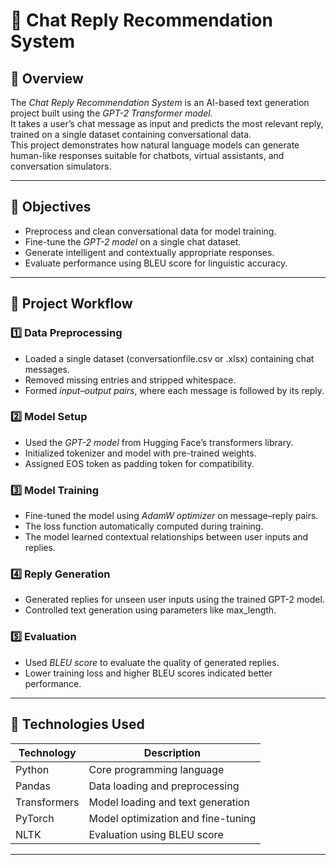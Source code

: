 # 💬 Chat Reply Recommendation System

## 📘 Overview
The *Chat Reply Recommendation System* is an AI-based text generation project built using the *GPT-2 Transformer model*.  
It takes a user’s chat message as input and predicts the most relevant reply, trained on a single dataset containing conversational data.  
This project demonstrates how natural language models can generate human-like responses suitable for chatbots, virtual assistants, and conversation simulators.

---

## 🎯 Objectives
- Preprocess and clean conversational data for model training.  
- Fine-tune the *GPT-2 model* on a single chat dataset.  
- Generate intelligent and contextually appropriate responses.  
- Evaluate performance using BLEU score for linguistic accuracy.  

---

## 🧩 Project Workflow

### 1️⃣ Data Preprocessing
- Loaded a single dataset (conversationfile.csv or .xlsx) containing chat messages.  
- Removed missing entries and stripped whitespace.  
- Formed *input–output pairs*, where each message is followed by its reply.

### 2️⃣ Model Setup
- Used the *GPT-2 model* from Hugging Face’s transformers library.  
- Initialized tokenizer and model with pre-trained weights.  
- Assigned EOS token as padding token for compatibility.  

### 3️⃣ Model Training
- Fine-tuned the model using *AdamW optimizer* on message–reply pairs.  
- The loss function automatically computed during training.  
- The model learned contextual relationships between user inputs and replies.  

### 4️⃣ Reply Generation
- Generated replies for unseen user inputs using the trained GPT-2 model.  
- Controlled text generation using parameters like max_length.  

### 5️⃣ Evaluation
- Used *BLEU score* to evaluate the quality of generated replies.  
- Lower training loss and higher BLEU scores indicated better performance.  

---

## 🧠 Technologies Used

| Technology | Description |
|-------------|-------------|
| Python | Core programming language |
| Pandas | Data loading and preprocessing |
| Transformers | Model loading and text generation |
| PyTorch | Model optimization and fine-tuning |
| NLTK | Evaluation using BLEU score |

---
